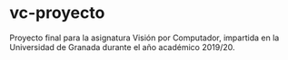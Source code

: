# vc-proyecto
Proyecto final para la asignatura Visión por Computador, impartida en la Universidad de Granada durante el año académico 2019/20.
